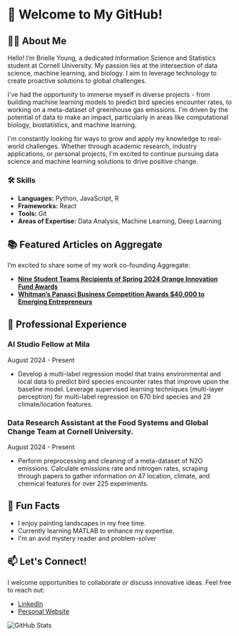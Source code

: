# 🌟 Welcome to My GitHub!

## 👩‍💻 About Me
Hello! I’m Brielle Young, a dedicated Information Science and Statistics student at Cornell University. My passion lies at the intersection of data science, machine learning, and biology. I aim to leverage technology to create proactive solutions to global challenges. 

I've had the opportunity to immerse myself in diverse projects - from building machine learning models to predict bird species encounter rates, to working on a meta-dataset of greenhouse gas emissions. I'm driven by the potential of data to make an impact, particularly in areas like computational biology, biostatistics, and machine learning.

I'm constantly looking for ways to grow and apply my knowledge to real-world challenges. Whether through academic research, industry applications, or personal projects, I'm excited to continue pursuing data science and machine learning solutions to drive positive change.

### 🛠️ Skills
- **Languages:** Python, JavaScript, R
- **Frameworks:** React
- **Tools:** Git
- **Areas of Expertise:** Data Analysis, Machine Learning, Deep Learning

## 📚 Featured Articles on Aggregate
I’m excited to share some of my work co-founding Aggregate:
- **[Nine Student Teams Recipients of Spring 2024 Orange Innovation Fund Awards](https://library.syracuse.edu/news/Nine-Student-Teams-Recipients-of-Spring-2024-Orange-Innovation-Fund-Awards/)**
- **[Whitman’s Panasci Business Competition Awards $40,000 to Emerging Entrepreneurs](https://whitman.syracuse.edu/about/newsroom/whitman-news/news-detail/2024/04/25/whitman-s-panasci-business-competition-awards-40K-to-emerging-entrepreneurs)**

## 💼 Professional Experience
### AI Studio Fellow at Mila
August 2024 - Present  
- Develop a multi-label regression model that trains environmental and local data to predict bird species encounter rates that improve upon the baseline model. Leverage supervised learning techniques (multi-layer perceptron) for multi-label regression on 670 bird species and 29 climate/location features. 

### Data Research Assistant at the Food Systems and Global Change Team at Cornell University.
August 2024 - Present
- Perform preprocessing and cleaning of a meta-dataset of N2O emissions. Calculate emissions rate and nitrogen rates, scraping through papers to gather information on 47 location, climate, and chemical features for over 225 experiments.

## 🎉 Fun Facts
- I enjoy painting landscapes in my free time.
- Currently learning MATLAB to enhance my expertise.
- I'm an avid mystery reader and problem-solver

## 📫 Let's Connect!
I welcome opportunities to collaborate or discuss innovative ideas. Feel free to reach out:
- [LinkedIn](https://www.linkedin.com/in/brielleyoung/)
- [Personal Website](https://brielle-young.github.io/profile/)

![GitHub Stats](https://github-readme-stats.vercel.app/api?username=brielle-young&show_icons=true&theme=default_repocard)



